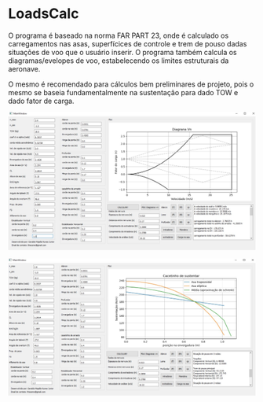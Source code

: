 # LoadsCalc

O programa é baseado na norma FAR PART 23, onde é calculado os carregamentos nas asas, superfícices de controle e trem de pouso dadas situações de voo que o usuário inserir. O programa também calcula os  diagramas/evelopes de voo, estabelecendo os limites estruturais da aeronave.

O mesmo é recomendado para cálculos bem preliminares de projeto, pois o mesmo se baseia fundamentalmente na sustentação para dado TOW e dado fator de carga.

![Screenshot](g.jpeg)

![Screenshot](ggg.jpeg)
